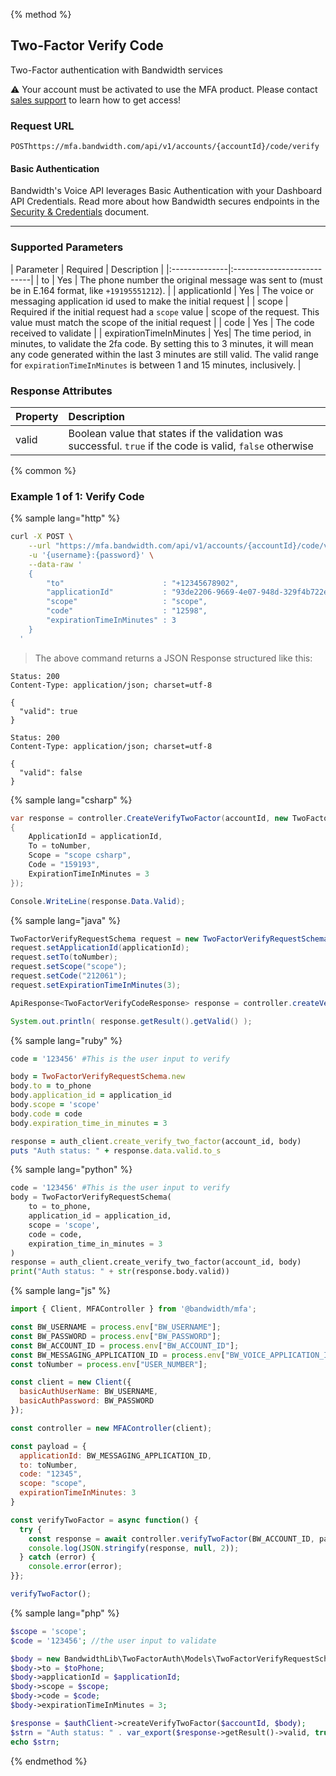{% method %}

## Two-Factor Verify Code
Two-Factor authentication with Bandwidth services

⚠️ Your account must be activated to use the MFA product. Please contact [sales support](https://www.bandwidth.com/talk-to-an-expert/) to learn how to get access!

### Request URL

<code class="post">POST</code>`https://mfa.bandwidth.com/api/v1/accounts/{accountId}/code/verify`

#### Basic Authentication

Bandwidth's Voice API leverages Basic Authentication with your Dashboard API Credentials. Read more about how Bandwidth secures endpoints in the [Security & Credentials](../../../guides/accountCredentials.md) document.

---

### Supported Parameters

| Parameter     | Required | Description                |
|:--------------|:---------------------------|
| to            | Yes | The phone number the original message was sent to (must be in E.164 format, like `+19195551212`).  |
| applicationId | Yes | The voice or messaging application id used to make the initial request |
| scope         | Required if the initial request had a `scope` value | scope of the request. This value must match the scope of the initial request |
| code          | Yes | The code received to validate |
| expirationTimeInMinutes | Yes| The time period, in minutes, to validate the 2fa code. By setting this to 3 minutes, it will mean any code generated within the last 3 minutes are still valid. The valid range for `expirationTimeInMinutes` is between 1 and 15 minutes, inclusively. |

### Response Attributes

| Property | Description        |
|:---------|:-------------------|
| valid    | Boolean value that states if the validation was successful. `true` if the code is valid, `false` otherwise |


{% common %}

### Example 1 of 1: Verify Code

{% sample lang="http" %}

```bash
curl -X POST \
    --url "https://mfa.bandwidth.com/api/v1/accounts/{accountId}/code/verify" \
    -u '{username}:{password}' \
    --data-raw '
    {
        "to"                      : "+12345678902",
        "applicationId"           : "93de2206-9669-4e07-948d-329f4b722ee2",
        "scope"                   : "scope",
        "code"                    : "12598",
        "expirationTimeInMinutes" : 3
    }
  '
```
> The above command returns a JSON Response structured like this:

```http
Status: 200
Content-Type: application/json; charset=utf-8

{
  "valid": true
}
```

```http
Status: 200
Content-Type: application/json; charset=utf-8

{
  "valid": false
}
```

{% sample lang="csharp" %}

```csharp
var response = controller.CreateVerifyTwoFactor(accountId, new TwoFactorVerifyRequestSchema
{
    ApplicationId = applicationId,
    To = toNumber,
    Scope = "scope csharp",
    Code = "159193",
    ExpirationTimeInMinutes = 3
});

Console.WriteLine(response.Data.Valid);
```

{% sample lang="java" %}

```java
TwoFactorVerifyRequestSchema request = new TwoFactorVerifyRequestSchema();
request.setApplicationId(applicationId);
request.setTo(toNumber);
request.setScope("scope");
request.setCode("212061");
request.setExpirationTimeInMinutes(3);

ApiResponse<TwoFactorVerifyCodeResponse> response = controller.createVerifyTwoFactor(accountId, request);

System.out.println( response.getResult().getValid() );
```

{% sample lang="ruby" %}

```ruby
code = '123456' #This is the user input to verify

body = TwoFactorVerifyRequestSchema.new
body.to = to_phone
body.application_id = application_id
body.scope = 'scope'
body.code = code
body.expiration_time_in_minutes = 3

response = auth_client.create_verify_two_factor(account_id, body)
puts "Auth status: " + response.data.valid.to_s
```

{% sample lang="python" %}

```python
code = '123456' #This is the user input to verify
body = TwoFactorVerifyRequestSchema(
    to = to_phone,
    application_id = application_id,
    scope = 'scope',
    code = code,
    expiration_time_in_minutes = 3
)
response = auth_client.create_verify_two_factor(account_id, body)
print("Auth status: " + str(response.body.valid))
```

{% sample lang="js" %}

```js
import { Client, MFAController } from '@bandwidth/mfa';

const BW_USERNAME = process.env["BW_USERNAME"];
const BW_PASSWORD = process.env["BW_PASSWORD"];
const BW_ACCOUNT_ID = process.env["BW_ACCOUNT_ID"];
const BW_MESSAGING_APPLICATION_ID = process.env["BW_VOICE_APPLICATION_ID"];
const toNumber = process.env["USER_NUMBER"];

const client = new Client({
  basicAuthUserName: BW_USERNAME,
  basicAuthPassword: BW_PASSWORD
});

const controller = new MFAController(client);

const payload = {
  applicationId: BW_MESSAGING_APPLICATION_ID,
  to: toNumber,
  code: "12345",
  scope: "scope",
  expirationTimeInMinutes: 3
}

const verifyTwoFactor = async function() {
  try {
    const response = await controller.verifyTwoFactor(BW_ACCOUNT_ID, payload);
    console.log(JSON.stringify(response, null, 2));
  } catch (error) {
    console.error(error);
}};

verifyTwoFactor();
```

{% sample lang="php" %}

```php
$scope = 'scope';
$code = '123456'; //the user input to validate

$body = new BandwidthLib\TwoFactorAuth\Models\TwoFactorVerifyRequestSchema();
$body->to = $toPhone;
$body->applicationId = $applicationId;
$body->scope = $scope;
$body->code = $code;
$body->expirationTimeInMinutes = 3;

$response = $authClient->createVerifyTwoFactor($accountId, $body);
$strn = "Auth status: " . var_export($response->getResult()->valid, true) . "\n";
echo $strn;
```

{% endmethod %}
